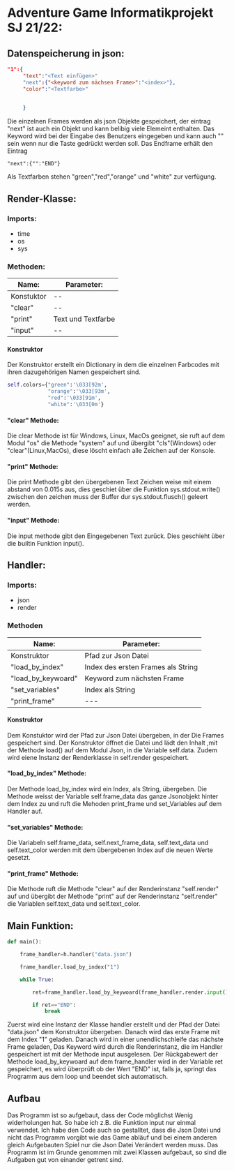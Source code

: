 # Adventure Game Informatikprojekt SJ 21/22:



## Datenspeicherung in json:
``` json
"1":{
     "text":"<Text einfügen>"
     "next":{"<keyword zum nächsen Frame>":"<index>"},
     "color":"<Textfarbe>"
     

     }
```
 Die einzelnen Frames werden als json Objekte gespeichert, der eintrag "next" ist auch ein Objekt und kann belibig viele Elemeint enthalten. Das Keyword wird bei der Eingabe des Benutzers eingegeben und kann auch "" sein wenn nur die Taste <Return> gedrückt werden soll.
 Das Endframe erhält den Eintrag
 ```
 "next":{"":"END"}
 ```
 Als Textfarben stehen "green","red","orange" und "white" zur verfügung.  
 
 

 
## Render-Klasse:

### Imports:
- time
- os
- sys


### Methoden:

|Name:|Parameter:|
|---|---|
|Konstuktor|--|
|"clear"|--|
|"print"|Text und Textfarbe|
|"input"|--|


#### Konstruktor
Der Konstruktor erstellt ein Dictionary in dem die einzelnen Farbcodes mit ihren dazugehörigen Namen gespeichert sind.
``` python
self.colors={"green":'\033[92m',
             "orange":'\033[93m',
             "red":'\033[91m',
             "white":'\033[0m'}
```

#### "clear" Methode:
Die clear Methode ist für Windows, Linux, MacOs geeignet, sie ruft auf dem Modul "os" die Methode "system" auf und übergibt "cls"(Windows) oder "clear"(Linux,MacOs), diese löscht einfach alle Zeichen auf der Konsole.

#### "print" Methode:
Die print Methode gibt den übergebenen Text Zeichen weise mit einem abstand von 0.015s aus, dies geschiet über die Funktion sys.stdout.write() zwischen den zeichen muss der Buffer dur sys.stdout.flusch() geleert werden.

#### "input" Methode:
Die input methode gibt den Eingegebenen Text zurück. Dies geschieht über die builtin Funktion input().



## Handler:
### Imports:
- json
- render

### Methoden
|Name:|Parameter:|
|---|---|
|Konstruktor|Pfad zur Json Datei|
|"load_by_index"|Index des ersten Frames als String|
|"load_by_keywoard"|Keyword zum nächsten Frame|
|"set_variables"|Index als String|
|"print_frame"|---|

#### Konstruktor 
Dem Konstuktor wird der Pfad zur Json Datei übergeben, in der Die Frames gespeichert sind.
Der Konstruktor öffnet die Datei und lädt den Inhalt ,mit der Methode load() auf dem Modul Json, in die Variable self.data. Zudem wird eiene Instanz der Renderklasse in self.render gespeichert.

#### "load_by_index" Methode:
Der Methode load_by_index wird ein Index, als String, übergeben. Die Methode weisst der Variable self.frame_data das ganze Jsonobjekt hinter dem Index zu und ruft die Mehoden print_frame und set_Variables auf dem Handler auf.

#### "set_variables" Methode:
Die Variabeln self.frame_data, self.next_frame_data, self.text_data und self.text_color werden mit dem übergebenen Index auf die neuen Werte gesetzt.

#### "print_frame" Methode:
Die Methode ruft die Methode "clear" auf der Renderinstanz "self.render" auf und übergibt der Methode "print" auf der Renderinstanz "self.render" die Variablen self.text_data und self.text_color.

## Main Funktion:


``` python
def main():

    frame_handler=h.handler("data.json")

    frame_handler.load_by_index("1")

    while True:

        ret=frame_handler.load_by_keywoard(frame_handler.render.input())

        if ret=="END":
            break

```

Zuerst wird eine Instanz der Klasse handler erstellt und der Pfad der Datei "data.json" dem Konstruktor übergeben. Danach wird das erste Frame mit dem Index "1" geladen.
Danach wird in einer unendlichschleife das nächste Frame geladen, Das Keyword wird durch die Renderinstanz, die im Handler gespeichert ist mit der Methode input ausgelesen. Der Rückgabewert der Methode load_by_keywoard auf dem frame_handler wird in der Variable ret gespeichert, es wird überprüft ob der Wert "END" ist, falls ja, springt das Programm aus dem loop und beendet sich automatisch.

## Aufbau

Das Programm ist so aufgebaut, dass der Code möglichst Wenig widerholungen hat. So habe ich z.B. die Funktion input nur einmal verwendet. Ich habe den Code auch so gestalltet, dass die Json Datei und nicht das Programm vorgibt wie das Game abläuf und bei einem anderen gleich Aufgebauten Spiel nur die Json Datei Verändert werden muss. Das Programm ist im Grunde genommen mit zwei Klassen aufgebaut, so sind die Aufgaben gut von einander getrent sind.




